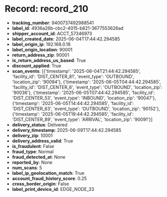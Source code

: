 # Record: record_210

- **tracking_number**: 9400737492988541
- **label_id**: 4936a26b-cbc2-4015-b821-3677553626ad
- **shipper_account_id**: ACCT_57346973
- **label_created_date**: 2025-06-04T17:44:42.294585
- **label_origin_ip**: 192.168.0.18
- **label_origin_location**: 90001
- **return_address_zip**: 90001
- **is_return_address_us_based**: True
- **discount_applied**: True
- **scan_events**: [{'timestamp': '2025-06-04T21:44:42.294585', 'facility_id': 'DIST_CENTER_81', 'event_type': 'OUTBOUND', 'location_zip': '90094'}, {'timestamp': '2025-06-05T04:44:42.294585', 'facility_id': 'DIST_CENTER_6', 'event_type': 'OUTBOUND', 'location_zip': '90036'}, {'timestamp': '2025-06-05T07:44:42.294585', 'facility_id': 'DIST_CENTER_53', 'event_type': 'INBOUND', 'location_zip': '90047'}, {'timestamp': '2025-06-05T14:44:42.294585', 'facility_id': 'DIST_CENTER_63', 'event_type': 'OUTBOUND', 'location_zip': '90152'}, {'timestamp': '2025-06-05T19:44:42.294585', 'facility_id': 'DIST_CENTER_89', 'event_type': 'ARRIVAL', 'location_zip': '90091'}]
- **delivery_status**: Delivered
- **delivery_timestamp**: 2025-06-09T17:44:42.294585
- **delivery_zip**: 10001
- **delivery_address_valid**: True
- **is_fraudulent**: False
- **fraud_type**: Normal
- **fraud_detected_at**: None
- **reported_by**: None
- **num_scans**: 5
- **label_ip_geolocation_match**: True
- **account_fraud_history_score**: 0.25
- **cross_border_origin**: False
- **label_print_device_id**: EDGE_NODE_33